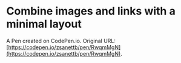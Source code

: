 # Combine images and links with a minimal layout

A Pen created on CodePen.io. Original URL: [https://codepen.io/zsanettb/pen/RwqmMgN](https://codepen.io/zsanettb/pen/RwqmMgN).

